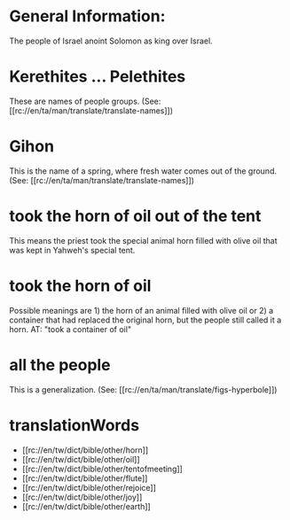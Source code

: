 # General Information:

The people of Israel anoint Solomon as king over Israel.

# Kerethites ... Pelethites

These are names of people groups. (See: [[rc://en/ta/man/translate/translate-names]])

# Gihon

This is the name of a spring, where fresh water comes out of the ground. (See: [[rc://en/ta/man/translate/translate-names]])

# took the horn of oil out of the tent

This means the priest took the special animal horn filled with olive oil that was kept in Yahweh's special tent.

# took the horn of oil

Possible meanings are 1) the horn of an animal filled with olive oil or 2) a container that had replaced the original horn, but the people still called it a horn. AT: "took a container of oil"

# all the people

This is a generalization. (See: [[rc://en/ta/man/translate/figs-hyperbole]])

# translationWords

* [[rc://en/tw/dict/bible/other/horn]]
* [[rc://en/tw/dict/bible/other/oil]]
* [[rc://en/tw/dict/bible/other/tentofmeeting]]
* [[rc://en/tw/dict/bible/other/flute]]
* [[rc://en/tw/dict/bible/other/rejoice]]
* [[rc://en/tw/dict/bible/other/joy]]
* [[rc://en/tw/dict/bible/other/earth]]